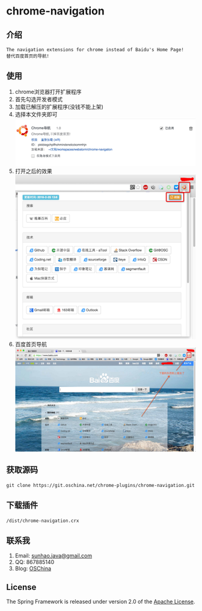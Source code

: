 # chrome-navigation

## 介绍

	The navigation extensions for chrome instead of Baidu's Home Page! 
	替代百度首页的导航!
	
## 使用
1. chrome浏览器打开扩展程序
2. 首先勾选开发者模式
3. 加载已解压的扩展程序(没钱不能上架)
4. 选择本文件夹即可
![](img/1.png)
5. 打开之后的效果
![](img/2.png)
6. 百度首页导航
![](img/3.png)

## 获取源码
`git clone https://git.oschina.net/chrome-plugins/chrome-navigation.git`

## 下载插件
`/dist/chrome-navigation.crx`

## 联系我
1. Email: sunhao.java@gmail.com
2. QQ: 867885140
3. Blog: [OSChina][]

## License
The Spring Framework is released under version 2.0 of the [Apache License][].

[Apache License]: http://www.apache.org/licenses/LICENSE-2.0
[OSChina]: http://my.oschina.net/sunhaojava/blog